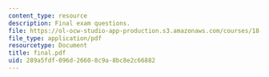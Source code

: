```yaml
---
content_type: resource
description: Final exam questions.
file: https://ol-ocw-studio-app-production.s3.amazonaws.com/courses/18-725-algebraic-geometry-fall-2003/289a5fdf096d26608c9a8bc8e2c66882_final.pdf
file_type: application/pdf
resourcetype: Document
title: final.pdf
uid: 289a5fdf-096d-2660-8c9a-8bc8e2c66882
---
```

